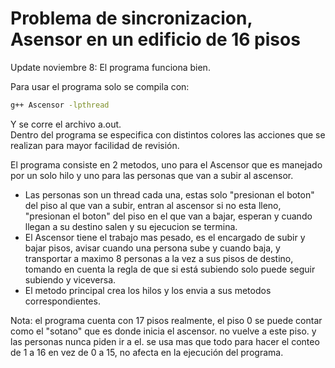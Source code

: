 # Problema de sincronizacion, Asensor en un edificio de 16 pisos  
Update noviembre 8: El programa funciona bien.  
   
Para usar el programa solo se compila con:  
```bash
g++ Ascensor -lpthread
```
  
Y se corre el archivo a.out.   
Dentro del programa se especifica con distintos colores las acciones que se realizan para mayor facilidad de revisión.    
  
    
El programa consiste en 2 metodos, uno para el Ascensor que es manejado por un solo hilo y uno para las personas que van a subir al ascensor.  
- Las personas son un thread cada una, estas solo "presionan el boton" del piso al que van a subir, entran al ascensor si no esta lleno, "presionan el boton" del piso en el que van a bajar, esperan y cuando llegan a su destino salen y su ejecucion se termina.  
- El Ascensor tiene el trabajo mas pesado, es el encargado de subir y bajar pisos, avisar cuando una persona sube y cuando baja, y transportar a maximo 8 personas a la vez a sus pisos de destino, tomando en cuenta la regla de que si está subiendo solo puede seguir subiendo y viceversa.  
- El metodo principal crea los hilos y los envia a sus metodos correspondientes.  
  
Nota: el programa cuenta con 17 pisos realmente, el piso 0 se puede contar como el "sotano" que es donde inicia el ascensor. no vuelve a este piso. y las personas nunca piden ir a el. se usa mas que todo para hacer el conteo de 1 a 16 en vez de 0 a 15, no afecta en la ejecución del programa.
